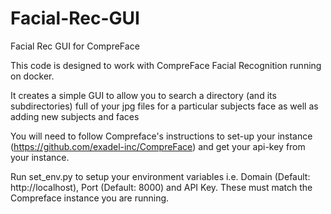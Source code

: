 # Facial-Rec-GUI
Facial Rec GUI for CompreFace

This code is designed to work with CompreFace Facial Recognition running on docker. 

It creates a simple GUI to allow you to search a directory (and its subdirectories) full of your jpg files for a particular subjects face as well as adding new subjects and faces

You will need to follow Compreface's instructions to set-up your instance (https://github.com/exadel-inc/CompreFace) and get your api-key
from your instance.

Run set_env.py to setup your environment variables i.e. Domain (Default: http://localhost), Port (Default: 8000) and API Key. These must match the Compreface instance you are running. 
